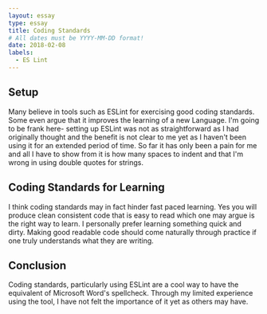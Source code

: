 ```yaml
---
layout: essay
type: essay
title: Coding Standards
# All dates must be YYYY-MM-DD format!
date: 2018-02-08
labels:
  - ES Lint
---
```


## Setup 

Many believe in tools such as ESLint for exercising good coding standards. Some even argue that it improves the learning of a new Language. I'm going to be frank here- setting up ESLint was not as straightforward as I had originally thought and the benefit is not clear to me yet as I haven't been using it for an extended period of time. So far it has only been a pain for me and all I have to show from it is how many spaces to indent and that I'm wrong in using double quotes for strings.

## Coding Standards for Learning

I think coding standards may in fact hinder fast paced learning. Yes you will produce clean consistent code that is easy to read which one may argue is the right way to learn. I personally prefer learning something quick and dirty. Making good readable code should come naturally through practice if one truly understands what they are writing.

## Conclusion

Coding standards, particularly using ESLint are a cool way to have the equivalent of Microsoft Word's spellcheck. Through my limited experience using the tool, I have not felt the importance of it yet as others may have.
